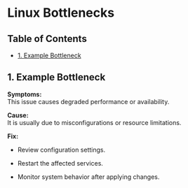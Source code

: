 # Linux Bottlenecks

## Table of Contents

- [1. Example Bottleneck](#1-example-bottleneck)

## 1. Example Bottleneck

**Symptoms:**  
This issue causes degraded performance or availability.

**Cause:**  
It is usually due to misconfigurations or resource limitations.

**Fix:**

- Review configuration settings.


- Restart the affected services.


- Monitor system behavior after applying changes.

